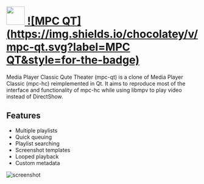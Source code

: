# [<img src="https://cdn.rawgit.com/JourneyOver/chocolatey-packages/99d016983c05d8e7891da1a3233c5d9cd660d1a0/icons/mpc-qt.png" height="48" width="48" /> ![MPC QT](https://img.shields.io/chocolatey/v/mpc-qt.svg?label=MPC QT&style=for-the-badge)](https://chocolatey.org/packages/mpc-qt)

Media Player Classic Qute Theater (mpc-qt) is a clone of Media Player Classic (mpc-hc) reimplemented in Qt. It aims to reproduce most of the interface and functionality of mpc-hc while using libmpv to play video instead of DirectShow.

## Features

- Multiple playlists
- Quick queuing
- Playlist searching
- Screenshot templates
- Looped playback
- Custom metadata

![screenshot](https://raw.githubusercontent.com/JourneyOver/chocolatey-packages/master/readme_imgs/mpc-qt.png)
